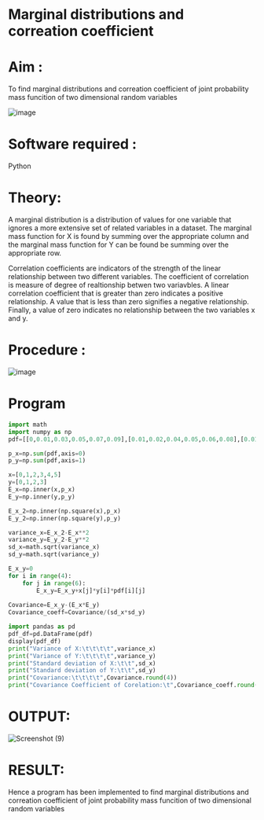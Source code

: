 # Marginal distributions and correation coefficient  

# Aim : 

To find marginal distributions and correation coefficient of joint probability mass funcition of two dimensional random variables

![image](https://user-images.githubusercontent.com/104613195/168222062-bb7dec1f-f115-4669-8b4c-58283af8ccf3.png)

# Software required :  

Python

# Theory:

A marginal distribution is a distribution of values for one variable that ignores a more extensive set of related variables in a dataset.
The marginal mass function for X is found by summing over the appropriate column and the marginal mass function
for Y can be found be summing over the appropriate row.

Correlation coefficients are indicators of the strength of the linear relationship between two different variables. The coefficient of correlation is measure of degree of realtionship betwen two variavbles. A linear correlation coefficient that is greater than zero indicates a positive relationship. A value that is less than zero signifies a negative relationship. Finally, a value of zero indicates no relationship between the two variables x and y.  



# Procedure :
![image](https://user-images.githubusercontent.com/104613195/168220332-09383cb4-a7ac-4526-b547-fc522ca53227.png)



# Program
```python
import math
import numpy as np
pdf=[[0,0.01,0.03,0.05,0.07,0.09],[0.01,0.02,0.04,0.05,0.06,0.08],[0.01,0.03,0.05,0.05,0.05,0.06],[0.01,0.02,0.04,0.06,0.06,0.05]]

p_x=np.sum(pdf,axis=0)
p_y=np.sum(pdf,axis=1)

x=[0,1,2,3,4,5]
y=[0,1,2,3]
E_x=np.inner(x,p_x)
E_y=np.inner(y,p_y)

E_x_2=np.inner(np.square(x),p_x)
E_y_2=np.inner(np.square(y),p_y)

variance_x=E_x_2-E_x**2
variance_y=E_y_2-E_y**2
sd_x=math.sqrt(variance_x)
sd_y=math.sqrt(variance_y)

E_x_y=0
for i in range(4):
    for j in range(6):
        E_x_y=E_x_y+x[j]*y[i]*pdf[i][j]
        
Covariance=E_x_y-(E_x*E_y)
Covariance_coeff=Covariance/(sd_x*sd_y)

import pandas as pd
pdf_df=pd.DataFrame(pdf)
display(pdf_df)
print("Variance of X:\t\t\t\t",variance_x)
print("Variance of Y:\t\t\t\t",variance_y)
print("Standard deviation of X:\t\t",sd_x)
print("Standard deviation of Y:\t\t",sd_y)
print("Covariance:\t\t\t\t",Covariance.round(4))
print("Covariance Coefficient of Corelation:\t",Covariance_coeff.round(4))
```

# OUTPUT:
![Screenshot (9)](https://user-images.githubusercontent.com/75235090/168962090-f5d22b16-7c28-45a2-b1f2-e18f66a39465.png)
# RESULT:
Hence a program has been implemented to find marginal distributions and correation coefficient of joint probability mass funcition of two dimensional random variables

